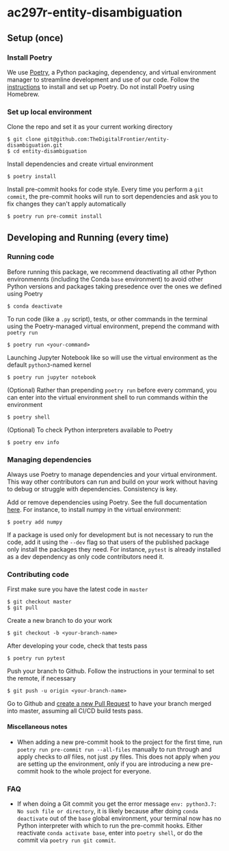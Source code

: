 # ac297r-entity-disambiguation

## Setup (once)
### Install Poetry
We use [Poetry](https://python-poetry.org/), a Python packaging, dependency, and virtual environment manager to streamline development and use of our code. Follow the [instructions](https://python-poetry.org/docs/#installation) to install and set up Poetry. Do not install Poetry using Homebrew.

### Set up local environment
Clone the repo and set it as your current working directory

    $ git clone git@github.com:TheDigitalFrontier/entity-disambiguation.git
    $ cd entity-disambiguation

Install dependencies and create virtual environment

    $ poetry install

Install pre-commit hooks for code style. Every time you perform a `git commit`, the pre-commit hooks will run to sort dependencies and ask you to fix changes they can't apply automatically

    $ poetry run pre-commit install

## Developing and Running (every time)
### Running code
Before running this package, we recommend deactivating all other Python environmennts (including the Conda `base` environment) to avoid other Python versions and packages taking presedence over the ones we defined using Poetry

    $ conda deactivate

To run code (like a `.py` script), tests, or other commands in the terminal using the Poetry-managed virtual environment, prepend the command with `poetry run`

    $ poetry run <your-command>

Launching Jupyter Notebook like so will use the virtual environment as the default `python3`-named kernel

    $ poetry run jupyter notebook

(Optional) Rather than prepending `poetry run` before every command, you can enter into the virtual environment shell to run commands within the environment

    $ poetry shell

(Optional) To check Python interpreters available to Poetry

    $ poetry env info

### Managing dependencies
Always use Poetry to manage dependencies and your virtual environment. This way other contributors can run and build on your work without having to debug or struggle with dependencies. Consistency is key.

Add or remove dependencies using Poetry. See the full documentation [here](https://python-poetry.org/docs/cli/#add). For instance, to install numpy in the virtual environment:

    $ poetry add numpy

If a package is used only for development but is not necessary to run the code, add it using the `--dev` flag so that users of the published package only install the packages they need. For instance, `pytest` is already installed as a dev dependency as only code contributors need it.

### Contributing code
First make sure you have the latest code in `master`

    $ git checkout master
    $ git pull

Create a new branch to do your work

    $ git checkout -b <your-branch-name>

After developing your code, check that tests pass

    $ poetry run pytest 

Push your branch to Github. Follow the instructions in your terminal to set the remote, if necessary

    $ git push -u origin <your-branch-name>

Go to Github and [create a new Pull Request](https://github.com/TheDigitalFrontier/entity-disambiguation/pulls) to have your branch merged into master, assuming all CI/CD build tests pass.

#### Miscellaneous notes
- When adding a new pre-commit hook to the project for the first time, run `poetry run pre-commit run --all-files` manually to run through and apply checks to *all* files, not just .py files. This does not apply when *you* are setting up the environment, only if you are introducing a new pre-commit hook to the whole project for everyone.

### FAQ
- If when doing a Git commit you get the error message `env: python3.7: No such file or directory`, it is likely because after doing `conda deactivate` out of the `base` global environment, your terminal now has no Python interpreter with which to run the pre-commit hooks. Either reactivate `conda activate base`, enter into `poetry shell`, or do the commit via `poetry run git commit`.